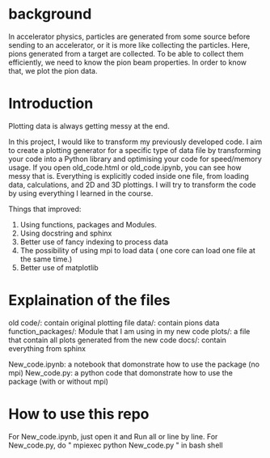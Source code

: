 # background
In accelerator physics, particles are generated from some source before sending to an accelerator, or it is more like collecting the particles. Here, pions generated from a target are collected. To be able to collect them efficiently, we need to know the pion beam properties. In order to know that, we plot the pion data.

# Introduction
Plotting data is always getting messy at the end.  

In this project, I would like to transform my previously developed code. I aim to create a plotting generator for a specific type of data file by transforming your code into a Python library and optimising your code for speed/memory usage.  If you open old_code.html or old_code.ipynb, you can see how messy that is. Everything is explicitly coded inside one file, from loading data, calculations, and 2D and 3D plottings. I will try to transform the code by using everything I learned in the course.

Things that improved:
1. Using functions, packages and Modules.
2. Using docstring and sphinx
3. Better use of fancy indexing to process data
4. The possibility of using mpi to load data ( one core can load one file at the same time.)
5. Better use of matplotlib

# Explaination of the files

old code/: contain original plotting file
data/: contain pions data
function_packages/: Module that I am using in my new code
plots/: a file that contain all plots generated from the new code
docs/: contain everything from sphinx

New_code.ipynb: a notebook that domonstrate how to use the package (no mpi)
New_code.py: a python code that domonstrate how to use the package (with or without mpi)

# How to use this repo

For New_code.ipynb, just open it and Run all or line by line.
For New_code.py, do " mpiexec python New_code.py " in bash shell
